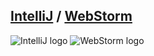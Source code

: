 ## [IntelliJ](https://www.jetbrains.com/idea/) / [WebStorm](https://www.jetbrains.com/webstorm)

![IntelliJ logo](http://upload.wikimedia.org/wikipedia/commons/7/77/Logo_intellij_idea.gif)
![WebStorm logo](https://confluence.jetbrains.com/download/attachments/51943829/webstorm_logo.gif)
